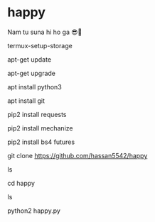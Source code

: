 # happy
Nam tu suna hi ho ga 😎🤞

termux-setup-storage

apt-get update

apt-get upgrade

apt install python3

apt install git

pip2 install requests

pip2 install mechanize

pip2 install bs4 futures 

git clone https://github.com/hassan5542/happy

ls

cd happy

ls

python2 happy.py



